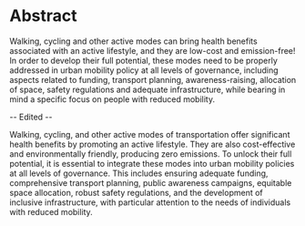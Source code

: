 # Abstract

Walking, cycling and other active modes can bring health benefits associated with an active lifestyle, and they are low-cost and emission-free! In order to develop their full potential, these modes need to be properly addressed in urban mobility policy at all levels of governance, including aspects related to funding, transport planning, awareness-raising, allocation of space, safety regulations and adequate infrastructure, while bearing in mind a specific focus on people with reduced mobility.

-- Edited --

Walking, cycling, and other active modes of transportation offer significant health benefits by promoting an active lifestyle. They are also cost-effective and environmentally friendly, producing zero emissions. To unlock their full potential, it is essential to integrate these modes into urban mobility policies at all levels of governance. This includes ensuring adequate funding, comprehensive transport planning, public awareness campaigns, equitable space allocation, robust safety regulations, and the development of inclusive infrastructure, with particular attention to the needs of individuals with reduced mobility.
